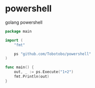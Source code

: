 # powershell
golang powershell

``` go
package main

import (
	"fmt"

	ps "github.com/Tobotobo/powershell"
)

func main() {
	out, _ := ps.Execute("1+2")
	fmt.Println(out)
}
```